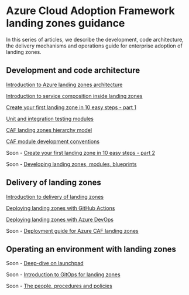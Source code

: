 # Azure Cloud Adoption Framework landing zones guidance

In this series of articles, we describe the development, code architecture, the delivery mechanisms and operations guide for enterprise adoption of landing zones.

## Development and code architecture

[Introduction to Azure landing zones architecture](./code_architecture/intro_architecture.md)

[Introduction to service composition inside landing zones](./code_architecture/service_composition.md)

[Create your first landing zone in 10 easy steps - part 1](./code_architecture/how_to_code_a_landingzone.md)

[Unit and integration testing modules](./test/unit_test.md)

[CAF landing zones hierarchy model](./code_architecture/hierarchy.md)

[CAF module development conventions](./code_architecture/module_conventions.md)

Soon - [Create your first landing zone in 10 easy steps - part 2]()

Soon - [Developing landing zones, modules, blueprints]()

## Delivery of landing zones

[Introduction to delivery of landing zones](./delivery/delivery_landingzones.md)

[Deploying landing zones with GitHub Actions](./delivery/intro_ci_gha.md)

[Deploying landing zones with Azure DevOps](./delivery/intro_ci_ado.md)

Soon - [Deployment guide for Azure CAF landing zones]()

## Operating an environment with landing zones

Soon - [Deep-dive on launchpad]()

Soon - [Introduction to GitOps for landing zones]()

Soon - [The people, procedures and policies]()
